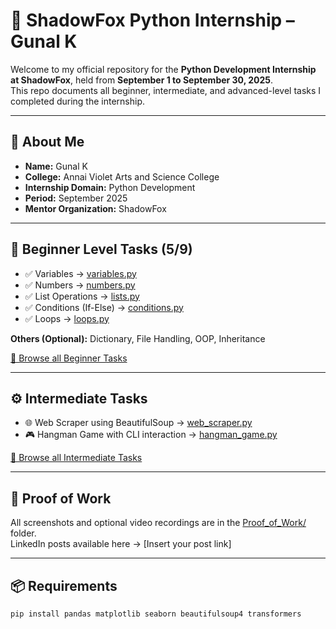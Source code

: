 # 🐍 ShadowFox Python Internship – Gunal K  

Welcome to my official repository for the **Python Development Internship at ShadowFox**, held from **September 1 to September 30, 2025**.  
This repo documents all beginner, intermediate, and advanced-level tasks I completed during the internship.  

---

## 🔗 About Me  
- **Name:** Gunal K  
- **College:** Annai Violet Arts and Science College  
- **Internship Domain:** Python Development  
- **Period:** September 2025  
- **Mentor Organization:** ShadowFox  

---

## 🧩 Beginner Level Tasks (5/9)  
- ✅ Variables → [variables.py](Beginner_Tasks/variables.py)  
- ✅ Numbers → [numbers.py](Beginner_Tasks/numbers.py)  
- ✅ List Operations → [lists.py](Beginner_Tasks/lists.py)  
- ✅ Conditions (If-Else) → [conditions.py](Beginner_Tasks/conditions.py)  
- ✅ Loops → [loops.py](Beginner_Tasks/loops.py)  

**Others (Optional):** Dictionary, File Handling, OOP, Inheritance  

[📂 Browse all Beginner Tasks](Beginner_Tasks/)  

---

## ⚙️ Intermediate Tasks  
- 🌐 Web Scraper using BeautifulSoup → [web_scraper.py](Intermediate_Tasks/web_scraper.py)  
- 🎮 Hangman Game with CLI interaction → [hangman_game.py](Intermediate_Tasks/hangman_game.py)  

[📂 Browse all Intermediate Tasks](Intermediate_Tasks/)  

---

## 📸 Proof of Work  
All screenshots and optional video recordings are in the [Proof_of_Work/](Proof_of_Work/) folder.  
LinkedIn posts available here → [Insert your post link]  

---

## 📦 Requirements  
```bash
pip install pandas matplotlib seaborn beautifulsoup4 transformers

